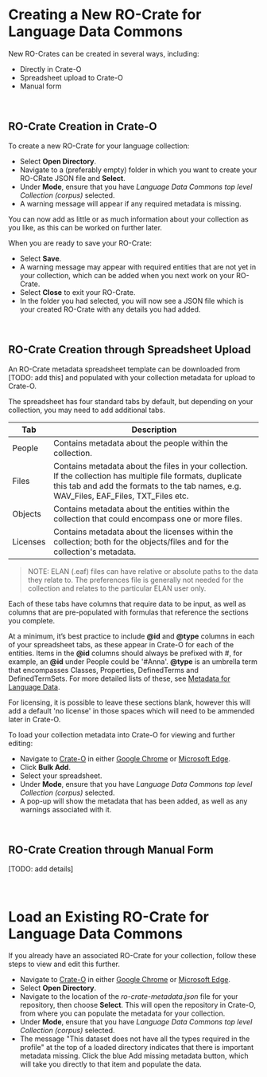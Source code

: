 # Creating a New RO-Crate for Language Data Commons

New RO-Crates can be created in several ways, including:
- Directly in Crate-O
- Spreadsheet upload to Crate-O
- Manual form

<br>

## RO-Crate Creation in Crate-O

To create a new RO-Crate for your language collection:
- Select __Open Directory__.
- Navigate to a (preferably empty) folder in which you want to create your RO-CRate JSON file and __Select__.
- Under __Mode__, ensure that you have _Language Data Commons top level Collection (corpus)_ selected.
- A warning message will appear if any required metadata is missing.

You can now add as little or as much information about your collection as you like, as this can be worked on further later.

When you are ready to save your RO-Crate:
- Select __Save__.
- A warning message may appear with required entities that are not yet in your collection, which can be added when you next work on your RO-Crate.
- Select __Close__ to exit your RO-Crate.
- In the folder you had selected, you will now see a JSON file which is your created RO-Crate with any details you had added.

<br>

## RO-Crate Creation through Spreadsheet Upload

An RO-Crate metadata spreadsheet template can be downloaded from [TODO: add this] and populated with your collection metadata for upload to Crate-O.

The spreadsheet has four standard tabs by default, but depending on your collection, you may need to add additional tabs.

Tab | Description
--- | ---
People | Contains metadata about the people within the collection.
Files | Contains metadata about the files in your collection. If the collection has multiple file formats, duplicate this tab and add the formats to the tab names, e.g. WAV_Files, EAF_Files, TXT_Files etc.
Objects | Contains metadata about the entities within the collection that could encompass one or more files.
Licenses | Contains metadata about the licenses within the collection; both for the objects/files and for the collection's metadata.

> NOTE: ELAN (.eaf) files can have relative or absolute paths to the data they relate to. The preferences file is generally not needed for the collection and relates to the particular ELAN user only.

Each of these tabs have columns that require data to be input, as well as columns that are pre-populated with formulas that reference the sections you complete.

At a minimum, it’s best practice to include __@id__ and __@type__ columns in each of your spreadsheet tabs, as these appear in Crate-O for each of the entities. Items in the __@id__ columns should always be prefixed with #, for example, an __@id__ under People could be '#Anna'. __@type__ is an umbrella term that encompasses Classes, Properties, DefinedTerms and DefinedTermSets. For more detailed lists of these, see [Metadata for Language Data](https://ldaca.gitbook.io/metadata-for-language-data/).

For licensing, it is possible to leave these sections blank, however this will add a default 'no license' in those spaces which will need to be ammended later in Crate-O.

To load your collection metadata into Crate-O for viewing and further editing:
- Navigate to [Crate-O](https://language-research-technology.github.io/crate-o/#/) in either [Google Chrome](https://google.com/chrome) or [Microsoft Edge](https://microsoft.com/edge).
- Click __Bulk Add__.
- Select your spreadsheet.
- Under __Mode__, ensure that you have _Language Data Commons top level Collection (corpus)_ selected.
- A pop-up will show the metadata that has been added, as well as any warnings associated with it.

<br>

## RO-Crate Creation through Manual Form

[TODO: add details]

<br>

# Load an Existing RO-Crate for Language Data Commons

If you already have an associated RO-Crate for your collection, follow these steps to view and edit this further.

- Navigate to [Crate-O](https://language-research-technology.github.io/crate-o/#/) in either [Google Chrome](https://google.com/chrome) or [Microsoft Edge](https://microsoft.com/edge).
- Select __Open Directory__.
- Navigate to the location of the _ro-crate-metadata.json_ file for your repository, then choose __Select__. This will open the repository in Crate-O, from where you can populate the metadata for your collection.
- Under __Mode__, ensure that you have _Language Data Commons top level Collection (corpus)_ selected.
- The message "This dataset does not have all the types required in the profile" at the top of a loaded directory indicates that there is important metadata missing. Click the blue Add missing metadata button, which will take you directly to that item and populate the data.